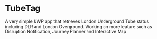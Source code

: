 # TubeTag
A very simple UWP app that retrieves London Underground Tube status including DLR and London Overground.
Working on more feature such as Disruption Notification, Journey Planner and Interactive Map
